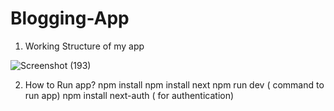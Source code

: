 # Blogging-App

1) Working Structure of my app

   
![Screenshot (193)](https://github.com/Sanjampreet15/Blogging-App/assets/79146152/bd4f0734-b75c-4fdf-ac64-584963e951f5)

2) How to Run app?
   npm install
   npm install next
   npm run dev ( command to run app)
   npm install next-auth ( for authentication)


